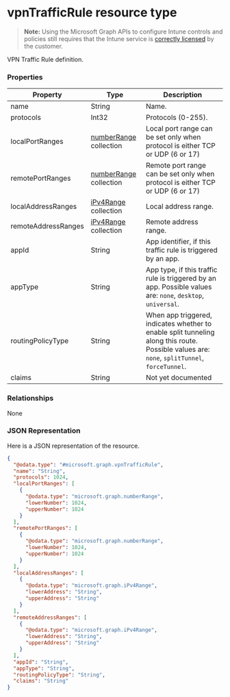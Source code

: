 ﻿# vpnTrafficRule resource type> **Note:** Using the Microsoft Graph APIs to configure Intune controls and policies still requires that the Intune service is [correctly licensed](https://www.microsoft.com/en-us/cloud-platform/microsoft-intune-pricing) by the customer.

VPN Traffic Rule definition.
### Properties
|Property|Type|Description|
|---|---|---|
|name|String|Name.|
|protocols|Int32|Protocols (0-255).|
|localPortRanges|[numberRange](../resources/intune_deviceconfig_numberrange.md) collection|Local port range can be set only when protocol is either TCP or UDP (6 or 17)|
|remotePortRanges|[numberRange](../resources/intune_deviceconfig_numberrange.md) collection|Remote port range can be set only when protocol is either TCP or UDP (6 or 17)|
|localAddressRanges|[iPv4Range](../resources/intune_deviceconfig_ipv4range.md) collection|Local address range.|
|remoteAddressRanges|[iPv4Range](../resources/intune_deviceconfig_ipv4range.md) collection|Remote address range.|
|appId|String|App identifier, if this traffic rule is triggered by an app.|
|appType|String|App type, if this traffic rule is triggered by an app. Possible values are: `none`, `desktop`, `universal`.|
|routingPolicyType|String|When app triggered, indicates whether to enable split tunneling along this route. Possible values are: `none`, `splitTunnel`, `forceTunnel`.|
|claims|String|Not yet documented|

### Relationships
None
### JSON Representation
Here is a JSON representation of the resource.
<!-- {
  "blockType": "resource",
  "keyProperty": "id",
  "@odata.type": "microsoft.graph.vpnTrafficRule"
}
-->
```json
{
  "@odata.type": "#microsoft.graph.vpnTrafficRule",
  "name": "String",
  "protocols": 1024,
  "localPortRanges": [
    {
      "@odata.type": "microsoft.graph.numberRange",
      "lowerNumber": 1024,
      "upperNumber": 1024
    }
  ],
  "remotePortRanges": [
    {
      "@odata.type": "microsoft.graph.numberRange",
      "lowerNumber": 1024,
      "upperNumber": 1024
    }
  ],
  "localAddressRanges": [
    {
      "@odata.type": "microsoft.graph.iPv4Range",
      "lowerAddress": "String",
      "upperAddress": "String"
    }
  ],
  "remoteAddressRanges": [
    {
      "@odata.type": "microsoft.graph.iPv4Range",
      "lowerAddress": "String",
      "upperAddress": "String"
    }
  ],
  "appId": "String",
  "appType": "String",
  "routingPolicyType": "String",
  "claims": "String"
}
```



